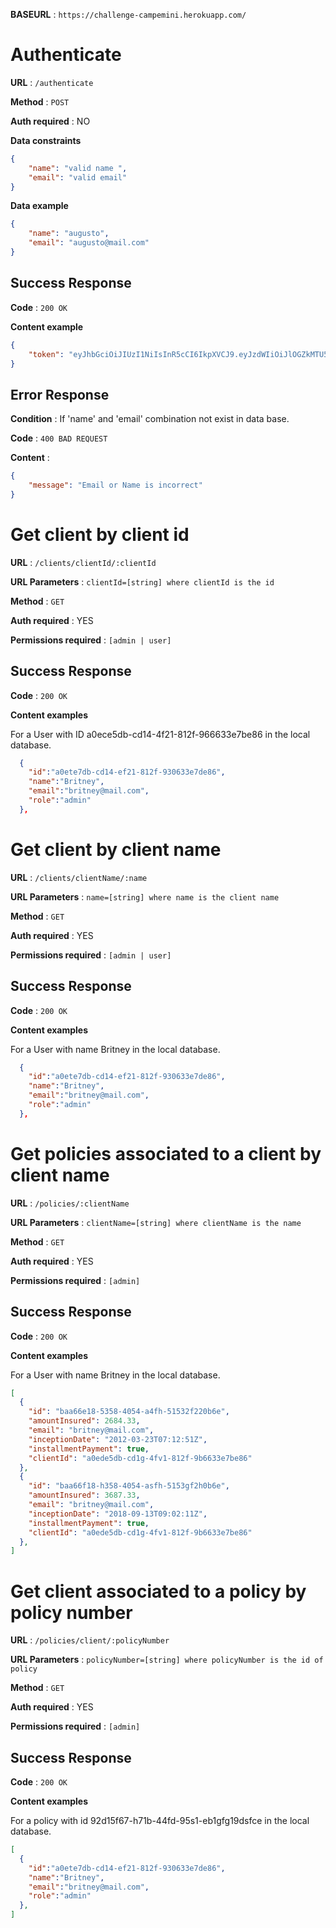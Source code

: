 **BASEURL** : `https://challenge-campemini.herokuapp.com/`

# Authenticate

**URL** : `/authenticate`

**Method** : `POST`

**Auth required** : NO

**Data constraints**

```json
{
    "name": "valid name ",
    "email": "valid email"
}
```

**Data example**

```json
{
    "name": "augusto",
    "email": "augusto@mail.com"
}
```

## Success Response

**Code** : `200 OK`

**Content example**

```json
{
    "token": "eyJhbGciOiJIUzI1NiIsInR5cCI6IkpXVCJ9.eyJzdWIiOiJlOGZkMTU5Yi01NgM0LTRkMzYtOWJkNy1hNTljYTEzMDU3YmIiLCJyb2xlIjoiYWRtaW4iLCJpYXQiOjE2Njc3NTg3OTF9.1S1ftTRab7AWQJqF9g4KUsgrhogGS-LVxtQXO5sxW7w"
}
```

## Error Response

**Condition** : If 'name' and 'email' combination not exist in data base.

**Code** : `400 BAD REQUEST`

**Content** :

```json
{
    "message": "Email or Name is incorrect"
}
```

# Get client by client id


**URL** : `/clients/clientId/:clientId`

**URL Parameters** : `clientId=[string] where clientId is the id`

**Method** : `GET`

**Auth required** : YES

**Permissions required** : `[admin | user]`

## Success Response

**Code** : `200 OK`

**Content examples**

For a User with ID a0ece5db-cd14-4f21-812f-966633e7be86 in the local database.

```json
  {  
    "id":"a0ete7db-cd14-ef21-812f-930633e7de86",
    "name":"Britney",
    "email":"britney@mail.com",
    "role":"admin"
  },
```


# Get client by client name


**URL** : `/clients/clientName/:name`

**URL Parameters** : `name=[string] where name is the client name`

**Method** : `GET`

**Auth required** : YES

**Permissions required** : `[admin | user]`

## Success Response

**Code** : `200 OK`

**Content examples**

For a User with name Britney in the local database.

```json
  {  
    "id":"a0ete7db-cd14-ef21-812f-930633e7de86",
    "name":"Britney",
    "email":"britney@mail.com",
    "role":"admin"
  },
```

# Get policies associated to a client by client name


**URL** : `/policies/:clientName`

**URL Parameters** : `clientName=[string] where clientName is the name`

**Method** : `GET`

**Auth required** : YES

**Permissions required** : `[admin]`

## Success Response

**Code** : `200 OK`

**Content examples**

For a User with name Britney in the local database.

```json
[
  {
    "id": "baa66e18-5358-4054-a4fh-51532f220b6e",
    "amountInsured": 2684.33,
    "email": "britney@mail.com",
    "inceptionDate": "2012-03-23T07:12:51Z",
    "installmentPayment": true,
    "clientId": "a0ede5db-cd1g-4fv1-812f-9b6633e7be86"
  },
  {
    "id": "baa66f18-h358-4054-asfh-5153gf2h0b6e",
    "amountInsured": 3687.33,
    "email": "britney@mail.com",
    "inceptionDate": "2018-09-13T09:02:11Z",
    "installmentPayment": true,
    "clientId": "a0ede5db-cd1g-4fv1-812f-9b6633e7be86"
  },
]
```

# Get client associated to a policy by policy number


**URL** : `/policies/client/:policyNumber`

**URL Parameters** : `policyNumber=[string] where policyNumber is the id of policy`

**Method** : `GET`

**Auth required** : YES

**Permissions required** : `[admin]`

## Success Response

**Code** : `200 OK`

**Content examples**

For a policy with id 92d15f67-h71b-44fd-95s1-eb1gfg19dsfce in the local database.

```json
[
  {  
    "id":"a0ete7db-cd14-ef21-812f-930633e7de86",
    "name":"Britney",
    "email":"britney@mail.com",
    "role":"admin"
  },
]
```
